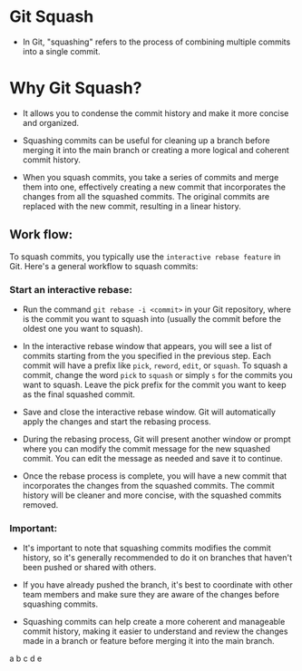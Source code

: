 # Git Squash

- In Git, "squashing" refers to the process of combining multiple commits into a single commit.

# Why Git Squash?

- It allows you to condense the commit history and make it more concise and organized.
- Squashing commits can be useful for cleaning up a branch before merging it into the main branch or creating a more logical and coherent commit history.

- When you squash commits, you take a series of commits and merge them into one, effectively creating a new commit that incorporates the changes from all the squashed commits. The original commits are replaced with the new commit, resulting in a linear history.

## Work flow:

To squash commits, you typically use the `interactive rebase feature` in Git. Here's a general workflow to squash commits:

### Start an interactive rebase:

- Run the command `git rebase -i <commit>` in your Git repository, where <commit> is the commit you want to squash into (usually the commit before the oldest one you want to squash).

- In the interactive rebase window that appears, you will see a list of commits starting from the <commit> you specified in the previous step. Each commit will have a prefix like `pick`, `reword`, `edit`, or `squash`. To squash a commit, change the word `pick` to `squash` or simply `s` for the commits you want to squash. Leave the pick prefix for the commit you want to keep as the final squashed commit.

- Save and close the interactive rebase window. Git will automatically apply the changes and start the rebasing process.

- During the rebasing process, Git will present another window or prompt where you can modify the commit message for the new squashed commit. You can edit the message as needed and save it to continue.

- Once the rebase process is complete, you will have a new commit that incorporates the changes from the squashed commits. The commit history will be cleaner and more concise, with the squashed commits removed.

### Important:

- It's important to note that squashing commits modifies the commit history, so it's generally recommended to do it on branches that haven't been pushed or shared with others.
- If you have already pushed the branch, it's best to coordinate with other team members and make sure they are aware of the changes before squashing commits.

- Squashing commits can help create a more coherent and manageable commit history, making it easier to understand and review the changes made in a branch or feature before merging it into the main branch.


a 
b
c
d
e
